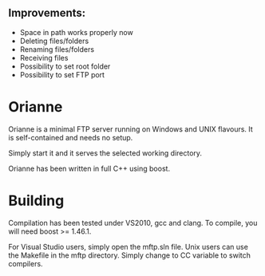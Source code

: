 ## Improvements:
- Space in path works properly now
- Deleting files/folders
- Renaming files/folders
- Receiving files
- Possibility to set root folder
- Possibility to set FTP port

Orianne
=======

Orianne is a minimal FTP server running on Windows and UNIX flavours. It is self-contained and needs no setup.

Simply start it and it serves the selected working directory.

Orianne has been written in full C++ using boost. 

Building
========

Compilation has been tested under VS2010, gcc and clang.
To compile, you will need boost >= 1.46.1.

For Visual Studio users, simply open the mftp.sln file.
Unix users can use the Makefile in the mftp directory. Simply change to CC variable to switch compilers.
